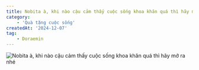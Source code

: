 ```yaml
---
title: Nobita à, khi nào cậu cảm thấy cuộc sống khoa khăn quá thì hãy mở ra nhé
category: 
    - 'Quà tặng cuộc sống'
createdAt: '2024-12-07'
tag:
    - Doraemin
---
```

![Nobita à, khi nào cậu cảm thấy cuộc sống khoa khăn quá thì hãy mở ra nhé](/118289210_2869109433335321_2075300615553667065_n.jpg "MNobita à, khi nào cậu cảm thấy cuộc sống khoa khăn quá thì hãy mở ra nhé")